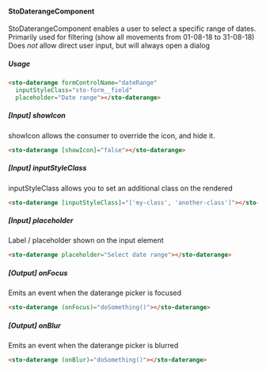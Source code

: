 #### StoDaterangeComponent
StoDaterangeComponent enables a user to select a specific range of dates.
Primarily used for filtering (show all movements from 01-08-18 to 31-08-18)
Does *not* allow direct user input, but will always open a dialog

##### Usage
```html
<sto-daterange formControlName="dateRange"
  inputStyleClass="sto-form__field"
  placeholder="Date range"></sto-daterange>
```

##### [Input] showIcon
showIcon allows the consumer to override the icon, and hide it.
```html
<sto-daterange [showIcon]="false"></sto-daterange>
```

##### [Input] inputStyleClass
inputStyleClass allows you to set an additional class on the rendered
```html
<sto-daterange [inputStyleClass]="['my-class', 'another-class']"></sto-daterange>
```

##### [Input] placeholder
Label / placeholder shown on the input element
```html
<sto-daterange placeholder="Select date range"></sto-daterange>
```

##### [Output] onFocus
Emits an event when the daterange picker is focused
```html
<sto-daterange (onFocus)="doSomething()"></sto-daterange>
```

##### [Output] onBlur
Emits an event when the daterange picker is blurred
```html
<sto-daterange (onBlur)="doSomething()"></sto-daterange>
```

